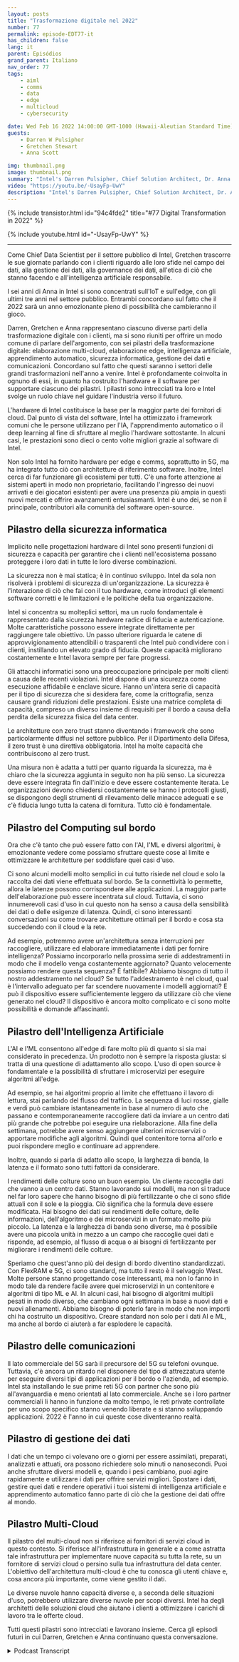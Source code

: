 ```yaml
---
layout: posts
title: "Trasformazione digitale nel 2022"
number: 77
permalink: episode-EDT77-it
has_children: false
lang: it
parent: Episódios
grand_parent: Italiano
nav_order: 77
tags:
    - aiml
    - comms
    - data
    - edge
    - multicloud
    - cybersecurity

date: Wed Feb 16 2022 14:00:00 GMT-1000 (Hawaii-Aleutian Standard Time)
guests:
    - Darren W Pulsipher
    - Gretchen Stewart
    - Anna Scott

img: thumbnail.png
image: thumbnail.png
summary: "Intel's Darren Pulsipher, Chief Solution Architect, Dr. Anna Scott, Chief Edge Architect, and Gretchen Stewart, Chief Data Scientist discutono dei sei pilastri della trasformazione digitale nel 2022: informatica multi-cloud, informatica periferica, intelligenza artificiale, apprendimento automatico, sicurezza informatica, gestione dei dati e comunicazioni."
video: "https://youtu.be/-UsayFp-UwY"
description: "Intel's Darren Pulsipher, Chief Solution Architect, Dr. Anna Scott, Chief Edge Architect, and Gretchen Stewart, Chief Data Scientist discutono dei sei pilastri della trasformazione digitale nel 2022: informatica multi-cloud, informatica periferica, intelligenza artificiale, apprendimento automatico, sicurezza informatica, gestione dei dati e comunicazioni."
---
```


<div>
{% include transistor.html id="94c4fde2" title="#77 Digital Transformation in 2022" %}

{% include youtube.html id="-UsayFp-UwY" %}
</div>

---

Come Chief Data Scientist per il settore pubblico di Intel, Gretchen trascorre le sue giornate parlando con i clienti riguardo alle loro sfide nel campo dei dati, alla gestione dei dati, alla governance dei dati, all'etica di ciò che stanno facendo e all'intelligenza artificiale responsabile.

I sei anni di Anna in Intel si sono concentrati sull'IoT e sull'edge, con gli ultimi tre anni nel settore pubblico. Entrambi concordano sul fatto che il 2022 sarà un anno emozionante pieno di possibilità che cambieranno il gioco.

Darren, Gretchen e Anna rappresentano ciascuno diverse parti della trasformazione digitale con i clienti, ma si sono riuniti per offrire un modo comune di parlare dell'argomento, con sei pilastri della trasformazione digitale: elaborazione multi-cloud, elaborazione edge, intelligenza artificiale, apprendimento automatico, sicurezza informatica, gestione dei dati e comunicazioni. Concordano sul fatto che questi saranno i settori delle grandi trasformazioni nell'anno a venire. Intel è profondamente coinvolta in ognuno di essi, in quanto ha costruito l'hardware e il software per supportare ciascuno dei pilastri. I pilastri sono intrecciati tra loro e Intel svolge un ruolo chiave nel guidare l'industria verso il futuro.

L'hardware di Intel costituisce la base per la maggior parte dei fornitori di cloud. Dal punto di vista del software, Intel ha ottimizzato i framework comuni che le persone utilizzano per l'IA, l'apprendimento automatico o il deep learning al fine di sfruttare al meglio l'hardware sottostante. In alcuni casi, le prestazioni sono dieci o cento volte migliori grazie al software di Intel.

Non solo Intel ha fornito hardware per edge e comms, soprattutto in 5G, ma ha integrato tutto ciò con architetture di riferimento software. Inoltre, Intel cerca di far funzionare gli ecosistemi per tutti. C'è una forte attenzione ai sistemi aperti in modo non proprietario, facilitando l'ingresso dei nuovi arrivati e dei giocatori esistenti per avere una presenza più ampia in questi nuovi mercati e offrire avanzamenti entusiasmanti. Intel è uno dei, se non il principale, contributori alla comunità del software open-source.

## Pilastro della sicurezza informatica

Implicito nelle progettazioni hardware di Intel sono presenti funzioni di sicurezza e capacità per garantire che i clienti nell'ecosistema possano proteggere i loro dati in tutte le loro diverse combinazioni.

La sicurezza non è mai statica; è in continuo sviluppo. Intel da sola non risolverà i problemi di sicurezza di un'organizzazione. La sicurezza è l'interazione di ciò che fai con il tuo hardware, come introduci gli elementi software corretti e le limitazioni e le politiche della tua organizzazione.

Intel si concentra su molteplici settori, ma un ruolo fondamentale è rappresentato dalla sicurezza hardware radice di fiducia e autenticazione. Molte caratteristiche possono essere integrate direttamente per raggiungere tale obiettivo. Un passo ulteriore riguarda le catene di approvvigionamento attendibili o trasparenti che Intel può condividere con i clienti, instillando un elevato grado di fiducia. Queste capacità migliorano costantemente e Intel lavora sempre per fare progressi.

Gli attacchi informatici sono una preoccupazione principale per molti clienti a causa delle recenti violazioni. Intel dispone di una sicurezza come esecuzione affidabile e enclave sicure. Hanno un'intera serie di capacità per il tipo di sicurezza che si desidera fare, come la crittografia, senza causare grandi riduzioni delle prestazioni. Esiste una matrice completa di capacità, compreso un diverso insieme di requisiti per il bordo a causa della perdita della sicurezza fisica del data center.

Le architetture con zero trust stanno diventando i framework che sono particolarmente diffusi nel settore pubblico. Per il Dipartimento della Difesa, il zero trust è una direttiva obbligatoria. Intel ha molte capacità che contribuiscono al zero trust.

Una misura non è adatta a tutti per quanto riguarda la sicurezza, ma è chiaro che la sicurezza aggiunta in seguito non ha più senso. La sicurezza deve essere integrata fin dall'inizio e deve essere costantemente iterata. Le organizzazioni devono chiedersi costantemente se hanno i protocolli giusti, se dispongono degli strumenti di rilevamento delle minacce adeguati e se c'è fiducia lungo tutta la catena di fornitura. Tutto ciò è fondamentale.

## Pilastro del Computing sul bordo

Ora che c'è tanto che può essere fatto con l'AI, l'ML e diversi algoritmi, è emozionante vedere come possiamo sfruttare queste cose al limite e ottimizzare le architetture per soddisfare quei casi d'uso.

Ci sono alcuni modelli molto semplici in cui tutto risiede nel cloud e solo la raccolta dei dati viene effettuata sul bordo. Se la connettività lo permette, allora le latenze possono corrispondere alle applicazioni. La maggior parte dell'elaborazione può essere incentrata sul cloud. Tuttavia, ci sono innumerevoli casi d'uso in cui questo non ha senso a causa della sensibilità dei dati o delle esigenze di latenza. Quindi, ci sono interessanti conversazioni su come trovare architetture ottimali per il bordo e cosa sta succedendo con il cloud e la rete.

Ad esempio, potremmo avere un'architettura senza interruzioni per raccogliere, utilizzare ed elaborare immediatamente i dati per fornire intelligenza? Possiamo incorporarlo nella prossima serie di addestramenti in modo che il modello venga costantemente aggiornato? Quanto velocemente possiamo rendere questa sequenza? È fattibile? Abbiamo bisogno di tutto il nostro addestramento nel cloud? Se tutto l'addestramento è nel cloud, qual è l'intervallo adeguato per far scendere nuovamente i modelli aggiornati? E può il dispositivo essere sufficientemente leggero da utilizzare ciò che viene generato nel cloud? Il dispositivo è ancora molto complicato e ci sono molte possibilità e domande affascinanti.

## Pilastro dell'Intelligenza Artificiale

L'AI e l'ML consentono all'edge di fare molto più di quanto si sia mai considerato in precedenza. Un prodotto non è sempre la risposta giusta: si tratta di una questione di adattamento allo scopo. L'uso di open source è fondamentale e la possibilità di sfruttare i microservizi per eseguire algoritmi all'edge.

Ad esempio, se hai algoritmi proprio al limite che effettuano il lavoro di lettura, stai parlando del flusso del traffico. La sequenza di luci rosse, gialle e verdi può cambiare istantaneamente in base al numero di auto che passano e contemporaneamente raccogliere dati da inviare a un centro dati più grande che potrebbe poi eseguire una rielaborazione. Alla fine della settimana, potrebbe avere senso aggiungere ulteriori microservizi o apportare modifiche agli algoritmi. Quindi quel contenitore torna all'orlo e puoi rispondere meglio e continuare ad apprendere.

Inoltre, quando si parla di adatto allo scopo, la larghezza di banda, la latenza e il formato sono tutti fattori da considerare.

I rendimenti delle colture sono un buon esempio. Un cliente raccoglie dati che vanno a un centro dati. Stanno lavorando sui modelli, ma non si traduce nel far loro sapere che hanno bisogno di più fertilizzante o che ci sono sfide attuali con il sole e la pioggia. Ciò significa che la formula deve essere modificata. Hai bisogno dei dati sui rendimenti delle colture, delle informazioni, dell'algoritmo e dei microservizi in un formato molto più piccolo. La latenza e la larghezza di banda sono diverse, ma è possibile avere una piccola unità in mezzo a un campo che raccoglie quei dati e risponde, ad esempio, al flusso di acqua o ai bisogni di fertilizzante per migliorare i rendimenti delle colture.

Speriamo che quest'anno più dei design di bordo diventino standardizzati. Con FlexRAM e 5G, ci sono standard, ma tutto il resto è il selvaggio West. Molte persone stanno progettando cose interessanti, ma non lo fanno in modo tale da rendere facile avere quei microservizi in un contenitore e algoritmi di tipo ML e AI. In alcuni casi, hai bisogno di algoritmi multipli pesati in modo diverso, che cambiano ogni settimana in base a nuovi dati e nuovi allenamenti. Abbiamo bisogno di poterlo fare in modo che non importi chi ha costruito un dispositivo. Creare standard non solo per i dati AI e ML, ma anche al bordo ci aiuterà a far esplodere le capacità.

## Pilastro delle comunicazioni

Il lato commerciale del 5G sarà il precursore del 5G su telefoni ovunque. Tuttavia, c'è ancora un ritardo nel disponere del tipo di attrezzatura utente per eseguire diversi tipi di applicazioni per il bordo o l'azienda, ad esempio. Intel sta installando le sue prime reti 5G con partner che sono più all'avanguardia e meno orientati al lato commerciale. Anche se i loro partner commerciali li hanno in funzione da molto tempo, le reti private controllate per uno scopo specifico stanno venendo liberate e si stanno sviluppando applicazioni. 2022 è l'anno in cui queste cose diventeranno realtà.

## Pilastro di gestione dei dati

I dati che un tempo ci volevano ore o giorni per essere assimilati, preparati, analizzati e attuati, ora possono richiedere solo minuti o nanosecondi. Puoi anche sfruttare diversi modelli e, quando i pesi cambiano, puoi agire rapidamente e utilizzare i dati per offrire servizi migliori. Spostare i dati, gestire quei dati e rendere operativi i tuoi sistemi di intelligenza artificiale e apprendimento automatico fanno parte di ciò che la gestione dei dati offre al mondo.

## Pilastro Multi-Cloud

Il pilastro del multi-cloud non si riferisce ai fornitori di servizi cloud in questo contesto. Si riferisce all'infrastruttura in generale e a come astratta tale infrastruttura per implementare nuove capacità su tutta la rete, su un fornitore di servizi cloud o persino sulla tua infrastruttura del data center. L'obiettivo dell'architettura multi-cloud è che tu conosca gli utenti chiave e, cosa ancora più importante, come viene gestito il dati.

Le diverse nuvole hanno capacità diverse e, a seconda delle situazioni d'uso, potrebbero utilizzare diverse nuvole per scopi diversi. Intel ha degli architetti delle soluzioni cloud che aiutano i clienti a ottimizzare i carichi di lavoro tra le offerte cloud.

Tutti questi pilastri sono intrecciati e lavorano insieme. Cerca gli episodi futuri in cui Darren, Gretchen e Anna continuano questa conversazione.



<details>
<summary> Podcast Transcript </summary>

<p></p>

</details>
